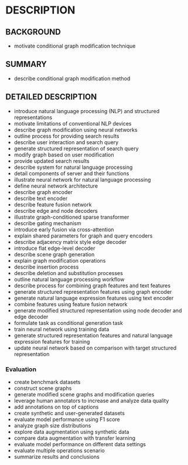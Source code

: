 # DESCRIPTION

## BACKGROUND

- motivate conditional graph modification technique

## SUMMARY

- describe conditional graph modification method

## DETAILED DESCRIPTION

- introduce natural language processing (NLP) and structured representations
- motivate limitations of conventional NLP devices
- describe graph modification using neural networks
- outline process for providing search results
- describe user interaction and search query
- generate structured representation of search query
- modify graph based on user modification
- provide updated search results
- describe system for natural language processing
- detail components of server and their functions
- illustrate neural network for natural language processing
- define neural network architecture
- describe graph encoder
- describe text encoder
- describe feature fusion network
- describe edge and node decoders
- illustrate graph-conditioned sparse transformer
- describe gating mechanism
- introduce early fusion via cross-attention
- explain shared parameters for graph and query encoders
- describe adjacency matrix style edge decoder
- introduce flat edge-level decoder
- describe scene graph generation
- explain graph modification operations
- describe insertion process
- describe deletion and substitution processes
- outline natural language processing workflow
- describe process for combining graph features and text features
- generate structured representation features using graph encoder
- generate natural language expression features using text encoder
- combine features using feature fusion network
- generate modified structured representation using node decoder and edge decoder
- formulate task as conditional generation task
- train neural network using training data
- generate structured representation features and natural language expression features for training
- update neural network based on comparison with target structured representation

### Evaluation

- create benchmark datasets
- construct scene graphs
- generate modified scene graphs and modification queries
- leverage human annotators to increase and analyze data quality
- add annotations on top of captions
- create synthetic and user-generated datasets
- evaluate model performance using F1 score
- analyze graph size distributions
- explore data augmentation using synthetic data
- compare data augmentation with transfer learning
- evaluate model performance on different data settings
- evaluate multiple operations scenario
- summarize results and conclusions

